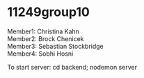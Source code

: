 # 11249group10  
  
Member1: Christina Kahn  
Member2: Brock Chenicek  
Member3: Sebastian Stockbridge  
Member4: Sobhi Hosni  

To start server: 
cd backend;
nodemon server